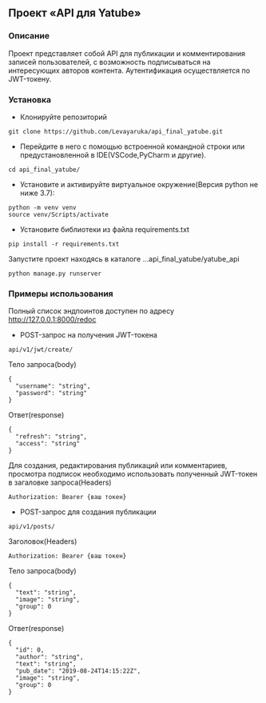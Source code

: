 ## Проект «API для Yatube»
### Описание
Проект представляет собой API для публикации и комментирования записей пользователей, с возможность подписываться на интересующих авторов контента. Аутентификация осуществляется по JWT-токену.
### Установка
* Клонируйте репозиторий
```
git clone https://github.com/Levayaruka/api_final_yatube.git
```
* Перейдите в него с помощью встроенной командной строки или предустановленной в IDE(VSCode,PyCharm и другие).
```
cd api_final_yatube/
```
* Установите и активируйте виртуальное окружение(Версия python не ниже 3.7):
```
python -m venv venv
source venv/Scripts/activate
```
* Установите библиотеки из файла requirements.txt
```
pip install -r requirements.txt
```
Запустите проект находясь в каталоге ...api_final_yatube/yatube_api
```
python manage.py runserver
```
### Примеры использования
Полный список эндпоинтов доступен по адресу http://127.0.0.1:8000/redoc

* POST-запрос на получения JWT-токена
```
api/v1/jwt/create/
```
Тело запроса(body)
```
{
  "username": "string",
  "password": "string"
}
```
Ответ(response)
```
{
  "refresh": "string",
  "access": "string"
}
```
Для создания, редактирования публикаций или комментариев, просмотра подписок необходимо использовать полученный JWT-токен в загаловке запроса(Headers)
```
Authorization: Bearer {ваш токен}
```
* POST-запрос для создания публикации
```
api/v1/posts/
```
Заголовок(Headers)
```
Authorization: Bearer {ваш токен}
```
Тело запроса(body)
```
{
  "text": "string",
  "image": "string",
  "group": 0
}
```
Ответ(response)
```
{
  "id": 0,
  "author": "string",
  "text": "string",
  "pub_date": "2019-08-24T14:15:22Z",
  "image": "string",
  "group": 0
}
```
